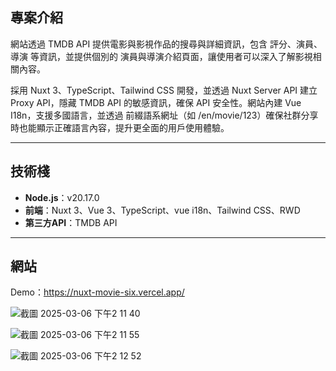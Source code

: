 ## 專案介紹

網站透過 TMDB API 提供電影與影視作品的搜尋與詳細資訊，包含 評分、演員、導演 等資訊，並提供個別的 演員與導演介紹頁面，讓使用者可以深入了解影視相關內容。

採用 Nuxt 3、TypeScript、Tailwind CSS 開發，並透過 Nuxt Server API 建立 Proxy API，隱藏 TMDB API 的敏感資訊，確保 API 安全性。網站內建 Vue I18n，支援多國語言，並透過 前綴語系網址（如 /en/movie/123）確保社群分享時也能顯示正確語言內容，提升更全面的用戶使用體驗。

---

## 技術棧

- **Node.js**：v20.17.0  
- **前端**：Nuxt 3、Vue 3、TypeScript、vue i18n、Tailwind CSS、RWD
- **第三方API**：TMDB API

---

## 網站
Demo：https://nuxt-movie-six.vercel.app/

![截圖 2025-03-06 下午2 11 40](https://github.com/user-attachments/assets/75da7515-d124-4183-abb1-f02684f65853)

![截圖 2025-03-06 下午2 11 55](https://github.com/user-attachments/assets/9f51dbbf-204b-4126-8d44-0ac7e9d2cafd)

![截圖 2025-03-06 下午2 12 52](https://github.com/user-attachments/assets/3cb96630-e6da-4781-a615-d85907a30cdd)



